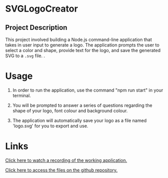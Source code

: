 # SVGLogoCreator

## Project Description 

This project involved building a Node.js command-line application that takes in user input to generate a logo. The application prompts the user to select a color and shape, provide text for the logo, and save the generated SVG to a `.svg` file.
. 

# Usage

1. In order to run the application, use the command "npm run start" in your terminal.

2. You will be prompted to answer a series of questions regarding the shape of your logo, font colour and background colour. 

3. The application will automatically save your logo as a file named 'logo.svg' for you to export and use. 


# Links

[Click here to watch a recording of the working application.](https://drive.google.com/file/d/1-t93X_vSybN9bRrb-vaNkZZPxVsH6kHZ/view)


[Click here to access the files on the github repository.](https://github.com/fadumaabdi/SVGLogoCreator)


